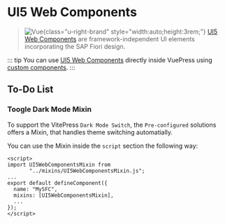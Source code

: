 # UI5 Web Components <Badgen package="@ui5/webcomponents" class="float-right"/>

>![Vue](/icons/logo/UI5.svg){class="u-right-brand" style="width:auto;height:3rem;"} [UI5 Web Components](https://sap.github.io/ui5-webcomponents/) are framework-independent UI elements incorporating the SAP Fiori design.

::: tip You can use [UI5 Web Components](https://sap.github.io/ui5-webcomponents/) directly inside VuePress using [custom components](/guide/vue.html#single-file-components). 
:::

## To-Do List

<script setup>
import { defineClientComponent } from 'vitepress'
const Todo = defineClientComponent(() => {
  return import('@theme/components/Todo.vue')
})    
</script>

<ClientOnly>  
  <Todo/>
</ClientOnly>

### Toogle Dark Mode Mixin
To support the VitePress ``Dark Mode Switch``, the ``Pre-configured`` solutions offers a Mixin, that handles theme switching automatially.

You can use the Mixin inside the ``script`` section the following way:

```vue
<script>
import UI5WebComponentsMixin from 
       "../mixins/UI5WebComponentsMixin.js";
...
export default defineComponent({
  name: "MySFC",
  mixins: [UI5WebComponentsMixin],
  ...
});
</script>
```
